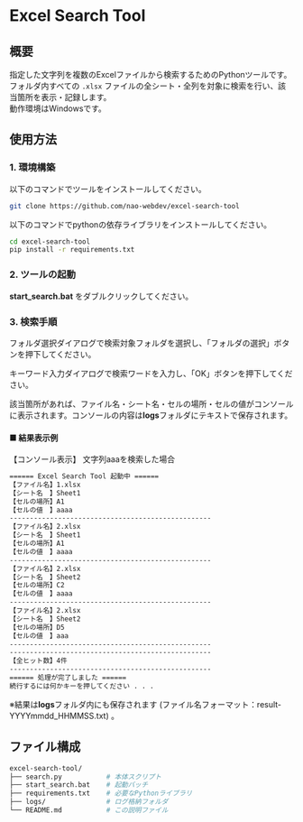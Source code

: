 # Excel Search Tool

## 概要

指定した文字列を複数のExcelファイルから検索するためのPythonツールです。  
フォルダ内すべての `.xlsx` ファイルの全シート・全列を対象に検索を行い、該当箇所を表示・記録します。  
動作環境はWindowsです。

## 使用方法

### 1. 環境構築
以下のコマンドでツールをインストールしてください。
```bash
git clone https://github.com/nao-webdev/excel-search-tool
```

以下のコマンドでpythonの依存ライブラリをインストールしてください。

```bash
cd excel-search-tool
pip install -r requirements.txt
```
### 2. ツールの起動
**start_search.bat** をダブルクリックしてください。


### 3. 検索手順
フォルダ選択ダイアログで検索対象フォルダを選択し、「フォルダの選択」ボタンを押下してください。

キーワード入力ダイアログで検索ワードを入力し、「OK」ボタンを押下してください。

該当箇所があれば、ファイル名・シート名・セルの場所・セルの値がコンソールに表示されます。コンソールの内容は**logs**フォルダにテキストで保存されます。

#### ■ 結果表示例
【コンソール表示】 文字列aaaを検索した場合
```bash
====== Excel Search Tool 起動中 ======
【ファイル名】1.xlsx
【シート名　】Sheet1
【セルの場所】A1
【セルの値　】aaaa
--------------------------------------------------
【ファイル名】2.xlsx
【シート名　】Sheet1
【セルの場所】A1
【セルの値　】aaaa
--------------------------------------------------
【ファイル名】2.xlsx
【シート名　】Sheet2
【セルの場所】C2
【セルの値　】aaaa
--------------------------------------------------
【ファイル名】2.xlsx
【シート名　】Sheet2
【セルの場所】D5
【セルの値　】aaa
--------------------------------------------------
--------------------------------------------------
【全ヒット数】4件
--------------------------------------------------
====== 処理が完了しました ======
続行するには何かキーを押してください . . .
```
※結果は**logs**フォルダ内にも保存されます (ファイル名フォーマット：result-YYYYmmdd_HHMMSS.txt) 。

## ファイル構成
```bash
excel-search-tool/
├── search.py           # 本体スクリプト
├── start_search.bat    # 起動バッチ
├── requirements.txt    # 必要なPythonライブラリ
├── logs/               # ログ格納フォルダ
└── README.md           # この説明ファイル
```
